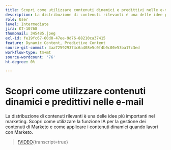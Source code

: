 ```yaml
---
title: Scopri come utilizzare contenuti dinamici e predittivi nelle e-mail
description: La distribuzione di contenuti rilevanti è una delle idee più importanti nel marketing. Scopri come utilizzare la funzione IA per la gestione dei contenuti di Marketo e come applicare i contenuti dinamici quando lavori con Marketo.
role: User
level: Intermediate
jira: KT-10768
thumbnail: 345485.jpeg
exl-id: fe19fc67-60d0-47ee-9d76-88210ca37415
feature: Dynamic Content, Predictive Content
source-git-commit: 4aa725929374c6a408e5c0f4b0c00e53ba17c3ed
workflow-type: tm+mt
source-wordcount: '76'
ht-degree: 0%

---
```


# Scopri come utilizzare contenuti dinamici e predittivi nelle e-mail

La distribuzione di contenuti rilevanti è una delle idee più importanti nel marketing. Scopri come utilizzare la funzione IA per la gestione dei contenuti di Marketo e come applicare i contenuti dinamici quando lavori con Marketo.

>[!VIDEO](https://video.tv.adobe.com/v/3411449/?quality=12&learn=on&captions=ita){transcript=true}
